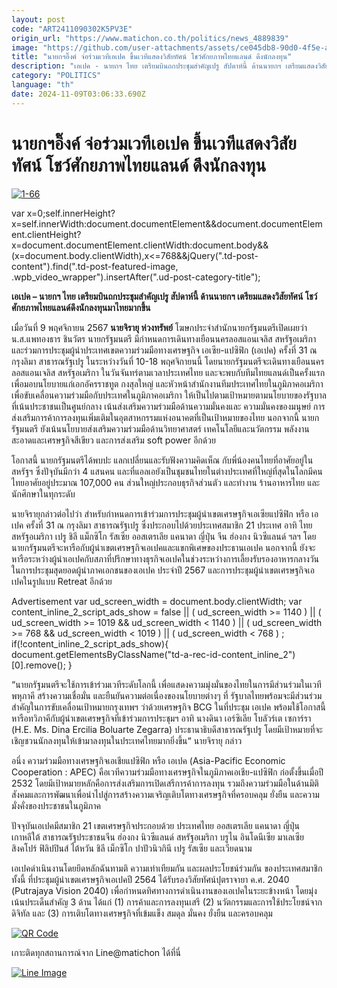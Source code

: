 ```yaml
---
layout: post
code: "ART2411090302K5PV3E"
origin_url: "https://www.matichon.co.th/politics/news_4889839"
image: "https://github.com/user-attachments/assets/ce045db8-90d0-4f5e-a5db-257f7e8e8afa"
title: "นายกฯอิ๊งค์ จ่อร่วมเวทีเอเปค ขึ้นเวทีแสดงวิสัยทัศน์ โชว์ศักยภาพไทยแลนด์ ดึงนักลงทุน"
description: "เอเปค - นายกฯ ไทย เตรียมบินถกประชุมสำคัญเปรู สัปดาห์นี้ ด้านนายกฯ เตรียมแสดงวิสัยทัศน์ โชว์ศักยภาพไทยแลนด์ดึงนักลงทุนมาไทยมากขึ้น"
category: "POLITICS"
language: "th"
date: 2024-11-09T03:06:33.690Z
---
```


# นายกฯอิ๊งค์ จ่อร่วมเวทีเอเปค ขึ้นเวทีแสดงวิสัยทัศน์ โชว์ศักยภาพไทยแลนด์ ดึงนักลงทุน

[![](https://www.matichon.co.th/wp-content/uploads/2024/11/1-66-1.jpg "1-66")](https://www.matichon.co.th/wp-content/uploads/2024/11/1-66-1.jpg)

var x=0;self.innerHeight?x=self.innerWidth:document.documentElement&&document.documentElement.clientHeight?x=document.documentElement.clientWidth:document.body&&(x=document.body.clientWidth),x<=768&&jQuery(".td-post-content").find(".td-post-featured-image, .wpb\_video\_wrapper").insertAfter(".ud-post-category-title");

**เอเปค – นายกฯ ไทย เตรียมบินถกประชุมสำคัญเปรู สัปดาห์นี้ ด้านนายกฯ เตรียมแสดงวิสัยทัศน์ โชว์ศักยภาพไทยแลนด์ดึงนักลงทุนมาไทยมากขึ้น**

เมื่อวันที่ 9 พฤศจิกายน 2567 **นายจิรายุ ห่วงทรัพย์** โฆษกประจำสำนักนายกรัฐมนตรีเปิดเผยว่า น.ส.แพทองธาร ชินวัตร นายกรัฐมนตรี มีกำหนดการเดินทางเยือนนครลอสแอนเจลิส สหรัฐอเมริกา และร่วมการประชุมผู้นำประเทศเขตความร่วมมือทางเศรษฐกิจ เอเซีย-แปซิฟิก (เอเปค) ครั้งที่ 31 ณ กรุงลิมา สาธารณรัฐเปรู ในระหว่างวันที่ 10-18 พฤศจิกายนนี้ โดยนายกรัฐมนตรีจะเดินทางเยือนนครลอสแอนเจลิส สหรัฐอเมริกา ในวันจันทร์ตามเวลาประเทศไทย และจะพบกับทีมไทยแลนด์เป็นครั้งแรกเพื่อมอบนโยบายแก่เอกอัครราชทูต กงสุลใหญ่ และหัวหน้าสำนักงานทีมประเทศไทยในภูมิภาคอเมริกา เพื่อขับเคลื่อนความร่วมมือกับประเทศในภูมิภาคอเมริกา ให้เป็นไปตามเป้าหมายตามนโยบายของรัฐบาลที่เน้นประชาชนเป็นศูนย์กลาง เน้นส่งเสริมความร่วมมือด้านความมั่นคงและ ความมั่นคงของมนุษย์ การส่งเสริมการค้าการลงทุนเพิ่มเติมในอุตสาหกรรมแห่งอนาคตที่เป็นเป้าหมายของไทย นอกจากนี้ นายกรัฐมนตรี ยังเน้นนโยบายส่งเสริมความร่วมมือด้านวิทยาศาสตร์ เทคโนโลยีและนวัตกรรม พลังงานสะอาดและเศรษฐกิจสีเขียว และการส่งเสริม soft power อีกด้วย

โอกาสนี้ นายกรัฐมนตรีได้พบปะ แลกเปลี่ยนและรับฟังความคิดเห็ณ กับพี่น้องคนไทยที่อาศัยอยู่ในสหรัฐฯ ซึ่งปัจุบันมีกว่า 4 แสนคน และที่แอลเอยังเป็นชุมชนไทยในต่างประเทศที่ใหญ่ที่สุดในโลกมีคนไทยอาศัยอยู่ประมาณ 107,000 คน ส่วนใหญ่ประกอบธุรกิจส่วนตัว และทำงาน ร้านอาหารไทย และนักศึกษาในทุกระดับ

นายจิรายุกล่าวต่อไปว่า สำหรับกำหนดการเข้าร่วมการประชุมผู้นำเขตเศรษฐกิจเอเซียแปซิฟิก หรือ เอเปค ครั้งที่ 31 ณ กรุงลิมา สาธารณรัฐเปรู ซึ่งประกอบไปด้วยประเทศสมาชิก 21 ประเทศ อาทิ ไทย สหรัฐอเมริกา เปรู ชิลี แม็กซิโก รัสเซีย ออสเตรเลีย แคนาดา ญี่ปุ่น จีน ฮ่องกง นิวซีแลนด์ ฯลฯ โดยนายกรัฐมนตรีจะหารือกับผู้นำเขตเศรษฐกิจเอเปคและแขกพิเศษของประธานเอเปค นอกจากนี้ ยังจะหารือระหว่างผู้นำเอเปคกับสภาที่ปรึกษาทางธุรกิจเอเปคในช่วงระหว่างการเลี้ยงรับรองอาหารกลางวัน ในการประชุมสุดยอดผู้นำภาคเอกชนของเอเปค ประจำปี 2567 และการประชุมผู้นำเขตเศรษฐกิจเอเปคในรูปแบบ Retreat อีกด้วย

Advertisement var ud\_screen\_width = document.body.clientWidth; var content\_inline\_2\_script\_ads\_show = false || ( ud\_screen\_width >= 1140 ) || ( ud\_screen\_width >= 1019 && ud\_screen\_width < 1140 ) || ( ud\_screen\_width >= 768 && ud\_screen\_width < 1019 ) || ( ud\_screen\_width < 768 ) ; if(!content\_inline\_2\_script\_ads\_show){ document.getElementsByClassName("td-a-rec-id-content\_inline\_2")\[0\].remove(); }

“นายกรัฐมนตรีจะใช้การเข้าร่วมเวทีระดับโลกนี้ เพื่อแสดงความมุ่งมั่นของไทยในการมีส่วนร่วมในเวทีพหุภาคี สร้างความเชื่อมั่น และยืนยันความต่อเนื่องของนโยบายต่างๆ ที่ รัฐบาลไทยพร้อมจะมีส่วนร่วมสำคัญในการขับเคลื่อนเป้าหมายกรุงเทพฯ ว่าด้วยเศรษฐกิจ BCG ในที่ประชุม เอเปค พร้อมใช้โอกาสนี้ หารือทวิภาคีกับผู้นำเขตเศรษฐกิจที่เข้าร่วมการประชุมฯ อาทิ นางดินา เอร์ซิเลีย โบลัวร์เต เซการ์รา (H.E. Ms. Dina Ercilia Boluarte Zegarra) ประธานาธิบดีสาธารณรัฐเปรู โดยมีเป้าหมายที่จะเชิญชวนนักลงทุนให้เข้ามาลงทุนในประเทศไทยมากยิ่งขึ้น“ นายจิรายุ กล่าว

อนึ่ง ความร่วมมือทางเศรษฐกิจเอเชียแปซิฟิก หรือ เอเปค (Asia-Pacific Economic Cooperation : APEC) คือเวทีความร่วมมือทางเศรษฐกิจในภูมิภาคเอเชีย-แปซิฟิก ก่อตั้งขึ้นเมื่อปี 2532 โดยมีเป้าหมายหลักคือการส่งเสริมการเปิดเสรีการค้าการลงทุน รวมถึงความร่วมมือในด้านมิติสังคมและการพัฒนาเพื่อนำไปสู่การสร้างความเจริญเติบโตทางเศรษฐกิจที่ครอบคลุม ยั่งยืน และความมั่งคั่งของประชาชนในภูมิภาค

ปัจจุบันเอเปคมีสมาชิก 21 เขตเศรษฐกิจประกอบด้วย ประเทศไทย ออสเตรเลีย แคนาดา ญี่ปุ่น เกาหลีใต้ สาธารณรัฐประชาชนจีน ฮ่องกง นิวซีแลนด์ สหรัฐอเมริกา บรูไน อินโดนีเซีย มาเลเซีย สิงคโปร์ ฟิลิปปินส์ ไต้หวัน ชิลี เม็กซิโก ปาปัวนิวกินี เปรู รัสเซีย และเวียดนาม

เอเปคดำเนินงานโดยยึดหลักฉันทามติ ความเท่าเทียมกัน และผลประโยชน์ร่วมกัน ของประเทศสมาชิก ทั้งนี้ ที่ประชุมผู้นำเขตเศรษฐกิจเอเปคปี 2564 ได้รับรองวิสัยทัศน์ปุตราจายา ค.ศ. 2040 (Putrajaya Vision 2040) เพื่อกำหนดทิศทางการดำเนินงานของเอเปคในระยะข้างหน้า โดยมุ่งเน้นประเด็นสำคัญ 3 ด้าน ได้แก่ (1) การค้าและการลงทุนเสรี (2) นวัตกรรมและการใช้ประโยชน์จากดิจิทัล และ (3) การเติบโตทางเศรษฐกิจที่เข้มแข็ง สมดุล มั่นคง ยั่งยืน และครอบคลุม

[![QR Code](https://www.matichon.co.th/wp-content/uploads/2023/07/wob1371z.jpg)](https://lin.ee/ht0nDxX)

เกาะติดทุกสถานการณ์จาก Line@matichon ได้ที่นี่

[![Line Image](https://www.matichon.co.th/wp-content/uploads/2023/07/th.png)](https://lin.ee/ht0nDxX)